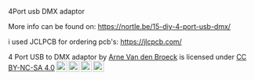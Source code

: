 4Port usb DMX adaptor


More info can be found on: https://nortle.be/15-diy-4-port-usb-dmx/

i used JCLPCB for ordering pcb's:
https://jlcpcb.com/

<p xmlns:dct="http://purl.org/dc/terms/" xmlns:cc="http://creativecommons.org/ns#" class="license-text"><span rel="dct:title">4 Port USB to DMX adaptor</span> by <a rel="cc:attributionURL dct:creator" property="cc:attributionName" href="www.nortle.be">Arne Van den Broeck</a> is licensed under <a rel="license" href="https://creativecommons.org/licenses/by-nc-sa/4.0">CC BY-NC-SA 4.0<img style="height:22px!important;margin-left:3px;vertical-align:text-bottom;" src="https://mirrors.creativecommons.org/presskit/icons/cc.svg?ref=chooser-v1" /><img style="height:22px!important;margin-left:3px;vertical-align:text-bottom;" src="https://mirrors.creativecommons.org/presskit/icons/by.svg?ref=chooser-v1" /><img style="height:22px!important;margin-left:3px;vertical-align:text-bottom;" src="https://mirrors.creativecommons.org/presskit/icons/nc.svg?ref=chooser-v1" /><img style="height:22px!important;margin-left:3px;vertical-align:text-bottom;" src="https://mirrors.creativecommons.org/presskit/icons/sa.svg?ref=chooser-v1" /></a></p>

